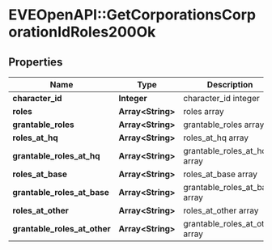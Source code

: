 # EVEOpenAPI::GetCorporationsCorporationIdRoles200Ok

## Properties
Name | Type | Description | Notes
------------ | ------------- | ------------- | -------------
**character_id** | **Integer** | character_id integer | 
**roles** | **Array&lt;String&gt;** | roles array | [optional] 
**grantable_roles** | **Array&lt;String&gt;** | grantable_roles array | [optional] 
**roles_at_hq** | **Array&lt;String&gt;** | roles_at_hq array | [optional] 
**grantable_roles_at_hq** | **Array&lt;String&gt;** | grantable_roles_at_hq array | [optional] 
**roles_at_base** | **Array&lt;String&gt;** | roles_at_base array | [optional] 
**grantable_roles_at_base** | **Array&lt;String&gt;** | grantable_roles_at_base array | [optional] 
**roles_at_other** | **Array&lt;String&gt;** | roles_at_other array | [optional] 
**grantable_roles_at_other** | **Array&lt;String&gt;** | grantable_roles_at_other array | [optional] 


